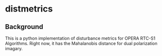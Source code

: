 # distmetrics 


## Background

This is a python implementation of disturbance metrics for OPERA RTC-S1 Algorithms. Right now, it has the Mahalanobis distance for dual polarization imagary.
